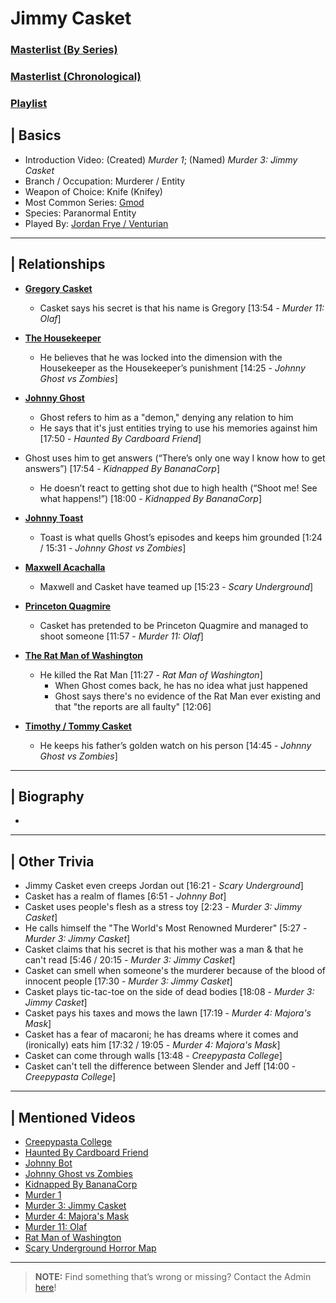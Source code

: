 # Jimmy Casket  
### [Masterlist \(By Series)](https://drive.google.com/open?id=1Q70TOV2USknDBMNtzaAegT2xaBJPmYXNBV_BQyPij28)
### [Masterlist \(Chronological)](https://drive.google.com/open?id=1cSqV-6bN2i3ZpLb4thxJJ4LALoFeQ11kgFLUowdLEU0)
### [Playlist]()


## | Basics  
- Introduction Video: \(Created) *Murder 1*; \(Named) *Murder 3: Jimmy Casket*  
- Branch / Occupation: Murderer / Entity  
- Weapon of Choice: Knife \(Knifey)  
- Most Common Series: [Gmod](6.Series/Gmod.md)  
- Species: Paranormal Entity
- Played By: [Jordan Frye / Venturian](3.Siblings/3.1.Jordan-Frye-Venturian.md)  

----

## | Relationships  
- [**Gregory Casket**](5.Characters/Gregory_Casket.md)
  - Casket says his secret is that his name is Gregory \[13:54 - *Murder 11: Olaf*]

- [**The Housekeeper**](5.Characters/Housekeeper.md)
  - He believes that he was locked into the dimension with the Housekeeper as the Housekeeper’s punishment \[14:25 - *Johnny Ghost vs Zombies*]

- [**Johnny Ghost**](5.Characters/Johnny_Ghost.md)
  - Ghost refers to him as a "demon," denying any relation to him
   - He says that it's just entities trying to use his memories against him \[17:50 - *Haunted By Cardboard Friend*]
- Ghost uses him to get answers \(“There’s only one way I know how to get answers”) \[17:54 - *Kidnapped By BananaCorp*]
   - He doesn’t react to getting shot due to high health \(“Shoot me! See what happens!”) \[18:00 - *Kidnapped By BananaCorp*]

- [**Johnny Toast**](5.Characters/Johnny_Toast.md)
  - Toast is what quells Ghost’s episodes and keeps him grounded \[1:24 / 15:31 - *Johnny Ghost vs Zombies*]

- [**Maxwell Acachalla**](5.Characters/Maxwell_Acachalla.md)  
  - Maxwell and Casket have teamed up \[15:23 - *Scary Underground*]

- [**Princeton Quagmire**](5.Characters/Princeton_Quagmire.md)
  - Casket has pretended to be Princeton Quagmire and managed to shoot someone \[11:57 - *Murder 11: Olaf*]

- [**The Rat Man of Washington**](5.Characters/One-Use_Uncommon.md)
  - He killed the Rat Man \[11:27 - *Rat Man of Washington*]
    - When Ghost comes back, he has no idea what just happened
    - Ghost says there's no evidence of the Rat Man ever existing and that "the reports are all faulty" \[12:06]

- [**Timothy / Tommy Casket**]()
  - He keeps his father’s golden watch on his person \[14:45 - *Johnny Ghost vs Zombies*]

----

## | Biography  
- 

----

## | Other Trivia  
- Jimmy Casket even creeps Jordan out \[16:21 - *Scary Underground*]
- Casket has a realm of flames \[6:51 - *Johnny Bot*]
- Casket uses people's flesh as a stress toy \[2:23 - *Murder 3: Jimmy Casket*]
- He calls himself the "The World's Most Renowned Murderer" \[5:27 - *Murder 3: Jimmy Casket*]
- Casket claims that his secret is that his mother was a man & that he can't read \[5:46 / 20:15 - *Murder 3: Jimmy Casket*]
- Casket can smell when someone's the murderer because of the blood of innocent people \[17:30 - *Murder 3: Jimmy Casket*]
- Casket plays tic-tac-toe on the side of dead bodies \[18:08 - *Murder 3: Jimmy Casket*]
- Casket pays his taxes and mows the lawn \[17:19 - *Murder 4: Majora's Mask*]
- Casket has a fear of macaroni; he has dreams where it comes and \(ironically) eats him \[17:32 / 19:05 - *Murder 4: Majora's Mask*]
- Casket can come through walls \[13:48 - *Creepypasta College*]
- Casket can't tell the difference between Slender and Jeff \[14:00 - *Creepypasta College*]

----

## | Mentioned Videos
- [Creepypasta College](https://youtu.be/TyTM5NU8jKY)
- [Haunted By Cardboard Friend](https://youtu.be/jG3Iarj08BQ)
- [Johnny Bot](https://youtu.be/I_8FpxwKSNo)
- [Johnny Ghost vs Zombies](https://youtu.be/ZZi4QOcKkno)
- [Kidnapped By BananaCorp](https://youtu.be/wt_kHMmAnTQ)
- [Murder 1](https://youtu.be/P4R_xbJrHWo)
- [Murder 3: Jimmy Casket](https://youtu.be/ijGTXelXjx4)
- [Murder 4: Majora's Mask](https://youtu.be/rJShOzX411o)
- [Murder 11: Olaf](https://youtu.be/g2tvu5gFGhI)
- [Rat Man of Washington](https://youtu.be/DYH4xQ-U0gE)
- [Scary Underground Horror Map](https://youtu.be/Hd_KT6KbnHI)

----

> **NOTE:** Find something that’s wrong or missing? Contact the Admin [here](../chapter_2.md)!